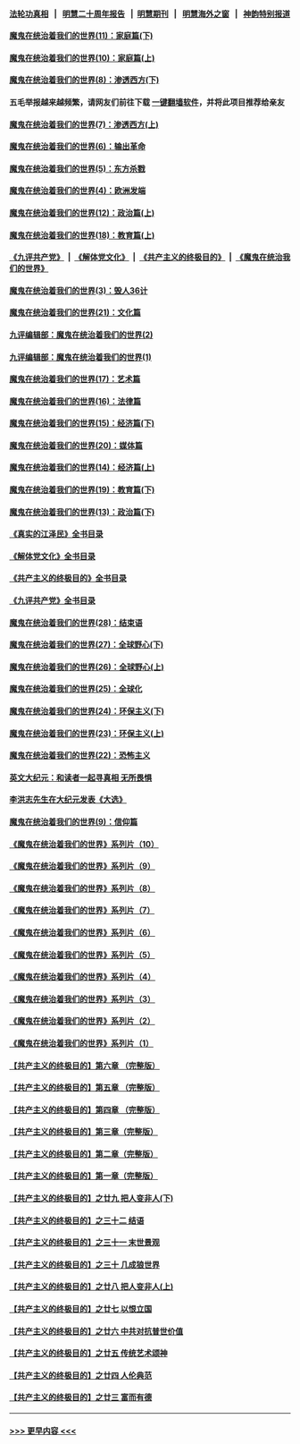 #### [法轮功真相](https://github.com/gfw-breaker/truth/blob/master/README.md?t=0) &nbsp;&nbsp;|&nbsp;&nbsp; [明慧二十周年报告](https://github.com/gfw-breaker/mh-reports/blob/master/README.md?t=0) &nbsp;&nbsp;|&nbsp;&nbsp;[明慧期刊](https://github.com/gfw-breaker/mh-qikan) &nbsp;&nbsp;|&nbsp;&nbsp; [明慧海外之窗](https://github.com/gfw-breaker/mh-news/blob/master/README.md?t=0) &nbsp;&nbsp;|&nbsp;&nbsp; [神韵特别报道](https://github.com/gfw-breaker/mh-news/blob/master/shenyun.md?t=0)
#### [魔鬼在统治着我们的世界(11)：家庭篇(下)](../pages/nsc422/n10440961.md?t=12011002) 
#### [魔鬼在统治着我们的世界(10)：家庭篇(上)](../pages/nsc422/n10435448.md?t=12011002) 
#### [魔鬼在统治着我们的世界(8)：渗透西方(下)](../pages/nsc422/n10429603.md?t=12011002) 
#### 五毛举报越来越频繁，请网友们前往下载 [一键翻墙软件](https://github.com/gfw-breaker/ssr-accounts)，并将此项目推荐给亲友
#### [魔鬼在统治着我们的世界(7)：渗透西方(上)](../pages/nsc422/n10426013.md?t=12011002) 
#### [魔鬼在统治着我们的世界(6)：输出革命](../pages/nsc422/n10421536.md?t=12011002) 
#### [魔鬼在统治着我们的世界(5)：东方杀戮](../pages/nsc422/n10417707.md?t=12011002) 
#### [魔鬼在统治着我们的世界(4)：欧洲发端](../pages/nsc422/n10414890.md?t=12011002) 
#### [魔鬼在统治着我们的世界(12)：政治篇(上)](../pages/nsc422/n10444576.md?t=12011002) 
#### [魔鬼在统治着我们的世界(18)：教育篇(上)](../pages/nsc422/n10526970.md?t=12011002) 
#### [《九评共产党》](https://github.com/begood0513/9ping.md/blob/master/README.md) &nbsp;|&nbsp; [《解体党文化》](../../../../jtdwh.md/blob/master/README.md)  &nbsp;|&nbsp; [《共产主义的终极目的》](../../../../gczydzjmd.md/blob/master/README.md) &nbsp;|&nbsp; [《魔鬼在统治我们的世界》](../../../../mgztzwmdsj.md/blob/master/README.md) 
#### [魔鬼在统治着我们的世界(3)：毁人36计](../pages/nsc422/n10411583.md?t=12011002) 
#### [魔鬼在统治着我们的世界(21)：文化篇](../pages/nsc422/n10597706.md?t=12011002) 
#### [九评编辑部：魔鬼在统治着我们的世界(2)](../pages/nsc422/n10410036.md?t=12011002) 
#### [九评编辑部：魔鬼在统治着我们的世界(1)](../pages/nsc422/n10406825.md?t=12011002) 
#### [魔鬼在统治着我们的世界(17)：艺术篇](../pages/nsc422/n10499093.md?t=12011002) 
#### [魔鬼在统治着我们的世界(16)：法律篇](../pages/nsc422/n10485969.md?t=12011002) 
#### [魔鬼在统治着我们的世界(15)：经济篇(下)](../pages/nsc422/n10469975.md?t=12011002) 
#### [魔鬼在统治着我们的世界(20)：媒体篇](../pages/nsc422/n10586579.md?t=12011002) 
#### [魔鬼在统治着我们的世界(14)：经济篇(上)](../pages/nsc422/n10457370.md?t=12011002) 
#### [魔鬼在统治着我们的世界(19)：教育篇(下)](../pages/nsc422/n10564808.md?t=12011002) 
#### [魔鬼在统治着我们的世界(13)：政治篇(下)](../pages/nsc422/n10448270.md?t=12011002) 
#### [《真实的江泽民》全书目录](../pages/nsc422/n13721399.md?t=12011002) 
#### [《解体党文化》全书目录](../pages/nsc422/n13721157.md?t=12011002) 
#### [《共产主义的终极目的》全书目录](../pages/nsc422/n13721048.md?t=12011002) 
#### [《九评共产党》全书目录](../pages/nsc422/n13708085.md?t=12011002) 
#### [魔鬼在统治着我们的世界(28)：结束语](../pages/nsc422/n10936246.md?t=12011002) 
#### [魔鬼在统治着我们的世界(27)：全球野心(下)](../pages/nsc422/n10928319.md?t=12011002) 
#### [魔鬼在统治着我们的世界(26)：全球野心(上)](../pages/nsc422/n10900318.md?t=12011002) 
#### [魔鬼在统治着我们的世界(25)：全球化](../pages/nsc422/n10788205.md?t=12011002) 
#### [魔鬼在统治着我们的世界(24)：环保主义(下)](../pages/nsc422/n10695307.md?t=12011002) 
#### [魔鬼在统治着我们的世界(23)：环保主义(上)](../pages/nsc422/n10688613.md?t=12011002) 
#### [魔鬼在统治着我们的世界(22)：恐怖主义](../pages/nsc422/n10614727.md?t=12011002) 
#### [英文大纪元：和读者一起寻真相 无所畏惧](../pages/nsc422/n12542027.md?t=12011002) 
#### [李洪志先生在大纪元发表《大选》](../pages/nsc422/n12534746.md?t=12011002) 
#### [魔鬼在统治着我们的世界(9)：信仰篇](../pages/nsc422/n10432159.md?t=12011002) 
#### [《魔鬼在统治着我们的世界》系列片（10）](../pages/nsc422/n12292670.md?t=12011002) 
#### [《魔鬼在统治着我们的世界》系列片（9）](../pages/nsc422/n12290859.md?t=12011002) 
#### [《魔鬼在统治着我们的世界》系列片（8）](../pages/nsc422/n12287445.md?t=12011002) 
#### [《魔鬼在统治着我们的世界》系列片（7）](../pages/nsc422/n12283425.md?t=12011002) 
#### [《魔鬼在统治着我们的世界》系列片（6）](../pages/nsc422/n12282314.md?t=12011002) 
#### [《魔鬼在统治着我们的世界》系列片（5）](../pages/nsc422/n12281419.md?t=12011002) 
#### [《魔鬼在统治着我们的世界》系列片（4）](../pages/nsc422/n12274024.md?t=12011002) 
#### [《魔鬼在统治着我们的世界》系列片（3）](../pages/nsc422/n12271322.md?t=12011002) 
#### [《魔鬼在统治着我们的世界》系列片（2）](../pages/nsc422/n12269049.md?t=12011002) 
#### [《魔鬼在统治着我们的世界》系列片（1）](../pages/nsc422/n12267575.md?t=12011002) 
#### [【共产主义的终极目的】第六章 （完整版）](../pages/nsc422/n11428913.md?t=12011002) 
#### [【共产主义的终极目的】第五章 （完整版）](../pages/nsc422/n11428912.md?t=12011002) 
#### [【共产主义的终极目的】第四章 （完整版）](../pages/nsc422/n11428907.md?t=12011002) 
#### [【共产主义的终极目的】第三章（完整版）](../pages/nsc422/n11428848.md?t=12011002) 
#### [【共产主义的终极目的】第二章（完整版）](../pages/nsc422/n11428831.md?t=12011002) 
#### [【共产主义的终极目的】第一章（完整版）](../pages/nsc422/n11417651.md?t=12011002) 
#### [【共产主义的终极目的】之廿九 把人变非人(下)](../pages/nsc422/n11344140.md?t=12011002) 
#### [【共产主义的终极目的】之三十二 结语](../pages/nsc422/n11360535.md?t=12011002) 
#### [【共产主义的终极目的】之三十一 末世景观](../pages/nsc422/n11351129.md?t=12011002) 
#### [【共产主义的终极目的】之三十 几成狼世界](../pages/nsc422/n11348280.md?t=12011002) 
#### [【共产主义的终极目的】之廿八 把人变非人(上)](../pages/nsc422/n11340492.md?t=12011002) 
#### [【共产主义的终极目的】之廿七 以恨立国](../pages/nsc422/n11336944.md?t=12011002) 
#### [【共产主义的终极目的】之廿六 中共对抗普世价值](../pages/nsc422/n11324785.md?t=12011002) 
#### [【共产主义的终极目的】之廿五 传统艺术颂神](../pages/nsc422/n11296396.md?t=12011002) 
#### [【共产主义的终极目的】之廿四 人伦典范](../pages/nsc422/n11296397.md?t=12011002) 
#### [【共产主义的终极目的】之廿三 富而有德](../pages/nsc422/n11283598.md?t=12011002) 

----
#### [ >>> 更早内容 <<< ](../indexes/nsc422-earlier.md)
